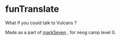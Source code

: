 # funTranslate

What if you could talk to Vulcans ? 

Made as a part of [markSeven](https://neog.camp/guide/markSeven) , for neog camp level 0.